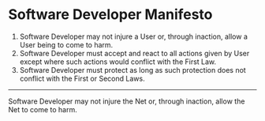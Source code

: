 # Software Developer Manifesto


1. Software Developer may not injure a User or, through inaction, allow a User being to come to harm.
2. Software Developer must accept and react to all actions given by User except where such actions would conflict with the First Law.
3. Software Developer must protect as long as such protection does not conflict with the First or Second Laws.

---

  Software Developer may not injure the Net or, through inaction, allow the Net to come to harm.
